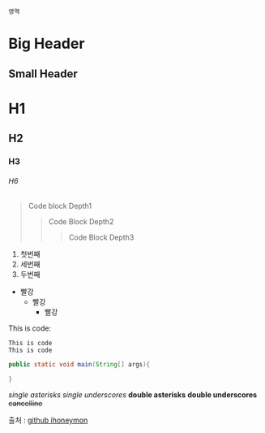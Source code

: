 ```
영역
```

Big Header
===
Small Header
---
# H1
## H2
### H3
###### H6

> Code block Depth1
>> Code Block Depth2
>>> Code Block Depth3

1. 첫번째
3. 세번째
2. 두번째

* 빨강
  + 빨강
    - 빨강

This is code:

    This is code
    This is code

```java
public static void main(String[] args){

}
```

*single asterisks*
_single underscores_
**double asterisks**
__double underscores__
~~cancelline~~

출처 : [github ihoneymon](https://gist.github.com/ihoneymon/652be052a0727ad59601)
